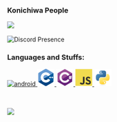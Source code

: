 ### Konichiwa People
<img src="https://user-images.githubusercontent.com/73097560/115834477-dbab4500-a447-11eb-908a-139a6edaec5c.gif">

![Discord Presence](<https://lanyard.cnrad.dev/api/762574927487303691?theme=dark&bg=0b0f12&borderRadius=30px&animated=false&idleMessage=Sleeping%20(probably)&hideDiscriminator=true>)
<p align="left">
</p>
<h3 align="left">Languages and Stuffs:</h3>
<p align="left"> <a href="https://developer.android.com" target="_blank" rel="noreferrer"> <img src="https://media.discordapp.net/attachments/1059922006331629598/1147483477814550608/Android-14-port-3861611486-PhotoRoom.png-PhotoRoom.png?width=506&height=506" alt="android" width="40" height="40"/> </a> <a href="https://www.w3schools.com/cpp/" target="_blank" rel="noreferrer"> <img src="https://raw.githubusercontent.com/devicons/devicon/master/icons/cplusplus/cplusplus-original.svg" alt="cplusplus" width="40" height="40"/> </a> <a href="https://www.w3schools.com/cs/" target="_blank" rel="noreferrer"> <img src="https://raw.githubusercontent.com/devicons/devicon/55609aa5bd817ff167afce0d965585c92040787a/icons/csharp/csharp-original.svg" alt="cplusplus" width="40" height="40"/> </a> <a href="https://developer.mozilla.org/en-US/docs/Web/JavaScript" target="_blank" rel="noreferrer"> <img src="https://raw.githubusercontent.com/devicons/devicon/master/icons/javascript/javascript-original.svg" alt="javascript" width="40" height="40"/>  </a> <a href="https://www.python.org" target="_blank" rel="noreferrer"> <img src="https://raw.githubusercontent.com/devicons/devicon/master/icons/python/python-original.svg" alt="python" width="40" height="40"/> </a> </p><br><br>
<div>
<a href="https://github.com/Infernite">
<img align="left" src="http://github-profile-summary-cards.vercel.app/api/cards/productive-time?username=Infer2&theme=dark" height="200em" />
</div>

